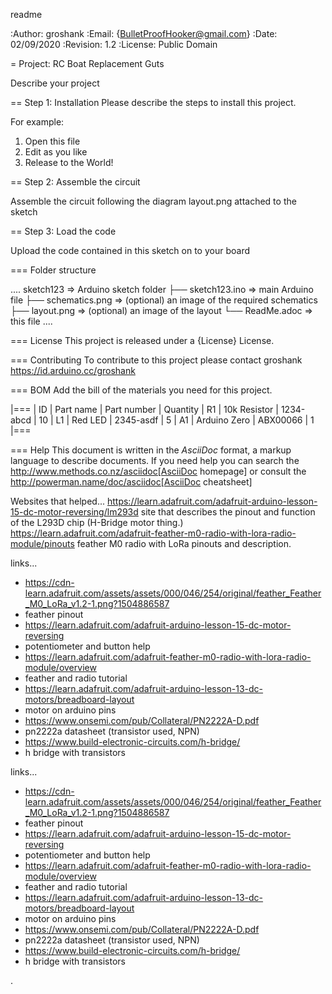 readme

:Author: groshank
:Email: {BulletProofHooker@gmail.com}
:Date: 02/09/2020
:Revision: 1.2
:License: Public Domain

= Project: RC Boat Replacement Guts

Describe your project

== Step 1: Installation
Please describe the steps to install this project.

For example:

1. Open this file
2. Edit as you like
3. Release to the World!

== Step 2: Assemble the circuit

Assemble the circuit following the diagram layout.png attached to the sketch

== Step 3: Load the code

Upload the code contained in this sketch on to your board

=== Folder structure

....
 sketch123                => Arduino sketch folder
  ├── sketch123.ino       => main Arduino file
  ├── schematics.png      => (optional) an image of the required schematics
  ├── layout.png          => (optional) an image of the layout
  └── ReadMe.adoc         => this file
....

=== License
This project is released under a {License} License.

=== Contributing
To contribute to this project please contact groshank https://id.arduino.cc/groshank

=== BOM
Add the bill of the materials you need for this project.

|===
| ID | Part name      | Part number | Quantity
| R1 | 10k Resistor   | 1234-abcd   | 10
| L1 | Red LED        | 2345-asdf   | 5
| A1 | Arduino Zero   | ABX00066    | 1
|===


=== Help
This document is written in the _AsciiDoc_ format, a markup language to describe documents.
If you need help you can search the http://www.methods.co.nz/asciidoc[AsciiDoc homepage]
or consult the http://powerman.name/doc/asciidoc[AsciiDoc cheatsheet]

Websites that helped...
https://learn.adafruit.com/adafruit-arduino-lesson-15-dc-motor-reversing/lm293d
site that describes the pinout and function of the L293D chip (H-Bridge motor thing.)
https://learn.adafruit.com/adafruit-feather-m0-radio-with-lora-radio-module/pinouts
feather M0 radio with LoRa pinouts and description.

links...
 * https://cdn-learn.adafruit.com/assets/assets/000/046/254/original/feather_Feather_M0_LoRa_v1.2-1.png?1504886587
 * feather pinout
 * https://learn.adafruit.com/adafruit-arduino-lesson-15-dc-motor-reversing
 * potentiometer and button help
 * https://learn.adafruit.com/adafruit-feather-m0-radio-with-lora-radio-module/overview
 * feather and radio tutorial
 * https://learn.adafruit.com/adafruit-arduino-lesson-13-dc-motors/breadboard-layout
 * motor on arduino pins
 * https://www.onsemi.com/pub/Collateral/PN2222A-D.pdf
 * pn2222a datasheet (transistor used, NPN)
 * https://www.build-electronic-circuits.com/h-bridge/
 * h bridge with transistors


links...
 * https://cdn-learn.adafruit.com/assets/assets/000/046/254/original/feather_Feather_M0_LoRa_v1.2-1.png?1504886587
 * feather pinout
 * https://learn.adafruit.com/adafruit-arduino-lesson-15-dc-motor-reversing
 * potentiometer and button help
 * https://learn.adafruit.com/adafruit-feather-m0-radio-with-lora-radio-module/overview
 * feather and radio tutorial
 * https://learn.adafruit.com/adafruit-arduino-lesson-13-dc-motors/breadboard-layout
 * motor on arduino pins
 * https://www.onsemi.com/pub/Collateral/PN2222A-D.pdf
 * pn2222a datasheet (transistor used, NPN)
 * https://www.build-electronic-circuits.com/h-bridge/
 * h bridge with transistors

.
